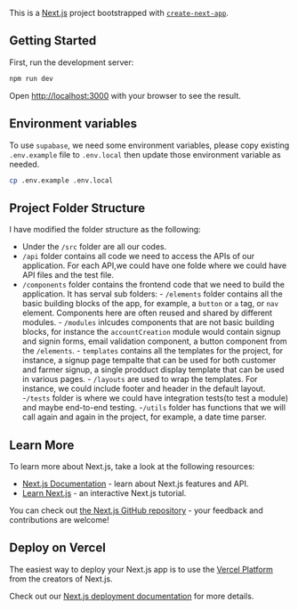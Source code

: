 This is a [Next.js](https://nextjs.org/) project bootstrapped with [`create-next-app`](https://github.com/vercel/next.js/tree/canary/packages/create-next-app).

## Getting Started

First, run the development server:

```bash
npm run dev
```

Open [http://localhost:3000](http://localhost:3000) with your browser to see the result.

## Environment variables

To use `supabase`, we need some environment variables, please copy existing `.env.example` file to `.env.local` then update those environment variable as needed.

```bash
cp .env.example .env.local
```

## Project Folder Structure

I have modified the folder structure as the following:

- Under the `/src` folder are all our codes.
- `/api` folder contains all code we need to access the APIs of our application. For each API,we could have one folde where we could have API files and the test file.
- `/components` folder contains the frontend code that we need to build the application. It has serval sub folders: - `/elements` folder contains all the basic building blocks of the app, for example, a `button` or `a` tag, or `nav` element. Components here are often reused and shared by different modules. - `/modules` inlcudes components that are not basic building blocks, for instance the `accountCreation` module would contain signup and signin forms, email validation component, a button component from the `/elements`. - `templates` contains all the templates for the project, for instance, a signup page tempalte that can be used for both customer and farmer signup, a single prodduct display template that can be used in various pages. - `/layouts` are used to wrap the templates. For instance, we could include footer and header in the default layout. -`/tests` folder is where we could have integration tests(to test a module) and maybe end-to-end testing. -`/utils` folder has functions that we will call again and again in the project, for example, a date time parser.

## Learn More

To learn more about Next.js, take a look at the following resources:

- [Next.js Documentation](https://nextjs.org/docs) - learn about Next.js features and API.
- [Learn Next.js](https://nextjs.org/learn) - an interactive Next.js tutorial.

You can check out [the Next.js GitHub repository](https://github.com/vercel/next.js/) - your feedback and contributions are welcome!

## Deploy on Vercel

The easiest way to deploy your Next.js app is to use the [Vercel Platform](https://vercel.com/new?utm_medium=default-template&filter=next.js&utm_source=create-next-app&utm_campaign=create-next-app-readme) from the creators of Next.js.

Check out our [Next.js deployment documentation](https://nextjs.org/docs/deployment) for more details.
